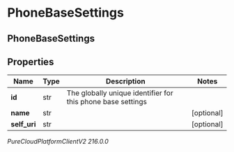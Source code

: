 # PhoneBaseSettings

## PhoneBaseSettings

## Properties

|Name | Type | Description | Notes|
|------------ | ------------- | ------------- | -------------|
| **id** | str | The globally unique identifier for this phone base settings | |
| **name** | str |  | [optional] |
| **self_uri** | str |  | [optional] |



_PureCloudPlatformClientV2 216.0.0_

